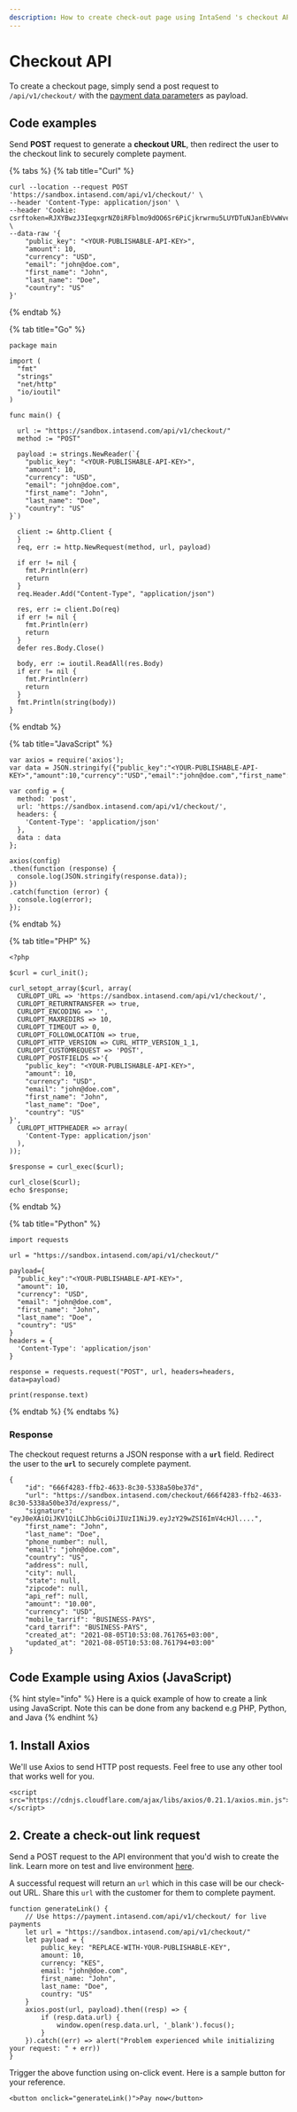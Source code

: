 ```yaml
---
description: How to create check-out page using IntaSend 's checkout API
---
```


# Checkout API

To create a checkout page, simply send a post request to `/api/v1/checkout/` with the [payment data parameter](payment-data-parameters.md)s as payload.

## Code examples

Send **POST** request to generate a **checkout URL**, then redirect the user to the checkout link to securely complete payment.

{% tabs %}
{% tab title="Curl" %}
```
curl --location --request POST 'https://sandbox.intasend.com/api/v1/checkout/' \
--header 'Content-Type: application/json' \
--header 'Cookie: csrftoken=RJXYBwzJ3IeqxgrNZ0iRFblmo9dOO6Sr6PiCjkrwrmu5LUYDTuNJanEbVwWveodC' \
--data-raw '{
    "public_key": "<YOUR-PUBLISHABLE-API-KEY>",
    "amount": 10,
    "currency": "USD",
    "email": "john@doe.com",
    "first_name": "John",
    "last_name": "Doe",
    "country": "US"
}'
```
{% endtab %}

{% tab title="Go" %}
```
package main

import (
  "fmt"
  "strings"
  "net/http"
  "io/ioutil"
)

func main() {

  url := "https://sandbox.intasend.com/api/v1/checkout/"
  method := "POST"

  payload := strings.NewReader(`{
    "public_key": "<YOUR-PUBLISHABLE-API-KEY>",
    "amount": 10,
    "currency": "USD",
    "email": "john@doe.com",
    "first_name": "John",
    "last_name": "Doe",
    "country": "US"
}`)

  client := &http.Client {
  }
  req, err := http.NewRequest(method, url, payload)

  if err != nil {
    fmt.Println(err)
    return
  }
  req.Header.Add("Content-Type", "application/json")

  res, err := client.Do(req)
  if err != nil {
    fmt.Println(err)
    return
  }
  defer res.Body.Close()

  body, err := ioutil.ReadAll(res.Body)
  if err != nil {
    fmt.Println(err)
    return
  }
  fmt.Println(string(body))
}
```
{% endtab %}

{% tab title="JavaScript" %}
```
var axios = require('axios');
var data = JSON.stringify({"public_key":"<YOUR-PUBLISHABLE-API-KEY>","amount":10,"currency":"USD","email":"john@doe.com","first_name":"John","last_name":"Doe","country":"US"});

var config = {
  method: 'post',
  url: 'https://sandbox.intasend.com/api/v1/checkout/',
  headers: { 
    'Content-Type': 'application/json'
  },
  data : data
};

axios(config)
.then(function (response) {
  console.log(JSON.stringify(response.data));
})
.catch(function (error) {
  console.log(error);
});

```
{% endtab %}

{% tab title="PHP" %}
```
<?php

$curl = curl_init();

curl_setopt_array($curl, array(
  CURLOPT_URL => 'https://sandbox.intasend.com/api/v1/checkout/',
  CURLOPT_RETURNTRANSFER => true,
  CURLOPT_ENCODING => '',
  CURLOPT_MAXREDIRS => 10,
  CURLOPT_TIMEOUT => 0,
  CURLOPT_FOLLOWLOCATION => true,
  CURLOPT_HTTP_VERSION => CURL_HTTP_VERSION_1_1,
  CURLOPT_CUSTOMREQUEST => 'POST',
  CURLOPT_POSTFIELDS =>'{
    "public_key": "<YOUR-PUBLISHABLE-API-KEY>",
    "amount": 10,
    "currency": "USD",
    "email": "john@doe.com",
    "first_name": "John",
    "last_name": "Doe",
    "country": "US"
}',
  CURLOPT_HTTPHEADER => array(
    'Content-Type: application/json'
  ),
));

$response = curl_exec($curl);

curl_close($curl);
echo $response;

```
{% endtab %}

{% tab title="Python" %}
```
import requests

url = "https://sandbox.intasend.com/api/v1/checkout/"

payload={
  "public_key":"<YOUR-PUBLISHABLE-API-KEY>",
  "amount": 10,
  "currency": "USD",
  "email": "john@doe.com",
  "first_name": "John",
  "last_name": "Doe",
  "country": "US"
}
headers = {
  'Content-Type': 'application/json'
}

response = requests.request("POST", url, headers=headers, data=payload)

print(response.text)

```
{% endtab %}
{% endtabs %}

### Response

The checkout request returns a JSON response with a **`url`** field. Redirect the user to the **`url`** to securely complete payment.

```
{
    "id": "666f4283-ffb2-4633-8c30-5338a50be37d",
    "url": "https://sandbox.intasend.com/checkout/666f4283-ffb2-4633-8c30-5338a50be37d/express/",
    "signature": "eyJ0eXAiOiJKV1QiLCJhbGciOiJIUzI1NiJ9.eyJzY29wZSI6ImV4cHJl....",
    "first_name": "John",
    "last_name": "Doe",
    "phone_number": null,
    "email": "john@doe.com",
    "country": "US",
    "address": null,
    "city": null,
    "state": null,
    "zipcode": null,
    "api_ref": null,
    "amount": "10.00",
    "currency": "USD",
    "mobile_tarrif": "BUSINESS-PAYS",
    "card_tarrif": "BUSINESS-PAYS",
    "created_at": "2021-08-05T10:53:08.761765+03:00",
    "updated_at": "2021-08-05T10:53:08.761794+03:00"
}
```

## Code Example using Axios (JavaScript)

{% hint style="info" %}
Here is a quick example of how to create a link using JavaScript. Note this can be done from any backend e.g PHP, Python, and Java
{% endhint %}

## 1. Install Axios

We'll use Axios to send HTTP post requests. Feel free to use any other tool that works well for you.

```
<script src="https://cdnjs.cloudflare.com/ajax/libs/axios/0.21.1/axios.min.js"></script>
```

## 2. Create a check-out link request

Send a POST request to the API environment that you'd wish to create the link. Learn more on test and live environment [here](../sandbox-and-live-environments.md).

A successful request will return an `url` which in this case will be our check-out URL. Share this `url` with the customer for them to complete payment.

```
function generateLink() {
    // Use https://payment.intasend.com/api/v1/checkout/ for live payments
    let url = "https://sandbox.intasend.com/api/v1/checkout/"
    let payload = {
        public_key: "REPLACE-WITH-YOUR-PUBLISHABLE-KEY",
        amount: 10,
        currency: "KES",
        email: "john@doe.com",
        first_name: "John",
        last_name: "Doe",
        country: "US"
    }
    axios.post(url, payload).then((resp) => {
        if (resp.data.url) {
            window.open(resp.data.url, '_blank').focus();
        }
    }).catch((err) => alert("Problem experienced while initializing your request: " + err))
}
```

Trigger the above function using on-click event. Here is a sample button for your reference.

```
<button onclick="generateLink()">Pay now</button>
```

